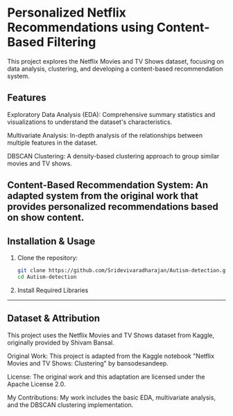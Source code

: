 # Personalized Netflix Recommendations using Content-Based Filtering
This project explores the Netflix Movies and TV Shows dataset, focusing on data analysis, clustering, and developing a content-based recommendation system.

## Features 
Exploratory Data Analysis (EDA): Comprehensive summary statistics and visualizations to understand the dataset's characteristics.

Multivariate Analysis: In-depth analysis of the relationships between multiple features in the dataset.

DBSCAN Clustering: A density-based clustering approach to group similar movies and TV shows.

Content-Based Recommendation System: An adapted system from the original work that provides personalized recommendations based on show content.
---

## Installation & Usage 
1. Clone the repository:
   ```bash
   git clone https://github.com/Sridevivaradharajan/Autism-detection.git
   cd Autism-detection
2. Install Required Libraries
---

## Dataset & Attribution 
This project uses the Netflix Movies and TV Shows dataset from Kaggle, originally provided by Shivam Bansal.

Original Work: This project is adapted from the Kaggle notebook "Netflix Movies and TV Shows: Clustering" by bansodesandeep.

License: The original work and this adaptation are licensed under the Apache License 2.0.

My Contributions: My work includes the basic EDA, multivariate analysis, and the DBSCAN clustering implementation.
